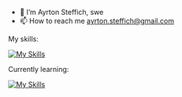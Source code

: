- 👋 I’m Ayrton Steffich, swe
- 📫 How to reach me ayrton.steffich@gmail.com

My skills: 

[![My Skills](https://skillicons.dev/icons?i=js,ts,html,css,angular,vue,py,flask,nodejs,php,laravel,aws,vim)](https://skillicons.dev)

Currently learning:

[![My Skills](https://skillicons.dev/icons?i=react,c)](https://skillicons.dev)


<!---
Ayrton1697/Ayrton1697 is a ✨ special ✨ repository because its `README.md` (this file) appears on your GitHub profile.
You can click the Preview link to take a look at your changes.
--->
